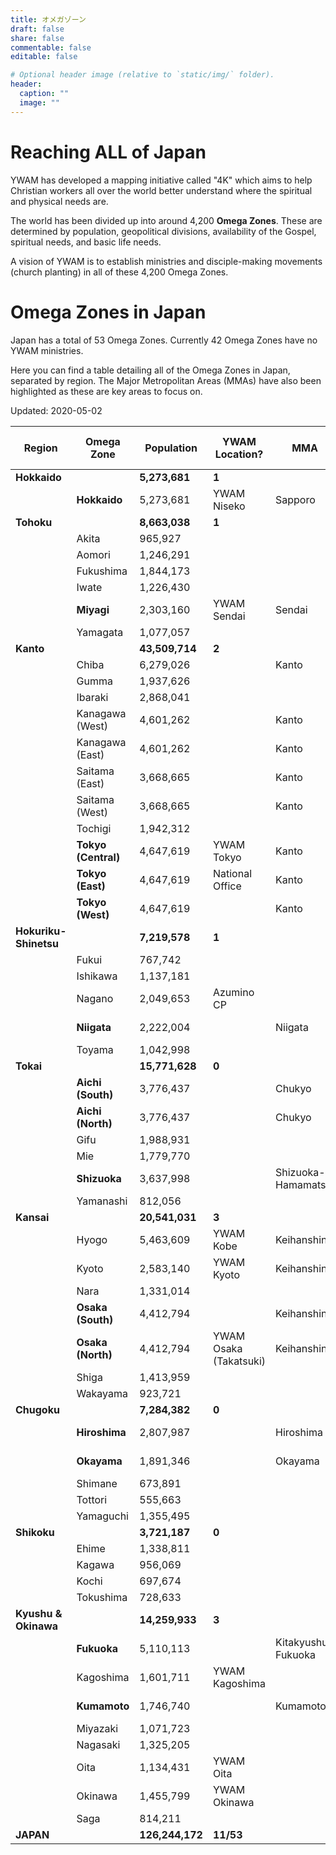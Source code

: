 ```yaml
---
title: オメガゾーン
draft: false
share: false
commentable: false
editable: false

# Optional header image (relative to `static/img/` folder).
header:
  caption: ""
  image: ""
---
```


# Reaching ALL of Japan

YWAM has developed a mapping initiative called "4K" which aims to help Christian workers all over the world better understand where the spiritual and physical needs are.

The world has been divided up into around 4,200 **Omega Zones**. These are determined by population, geopolitical divisions, availability of the Gospel, spiritual needs, and basic life needs.

A vision of YWAM is to establish ministries and disciple-making movements (church planting) in all of these 4,200 Omega Zones.

# Omega Zones in Japan

Japan has a total of 53 Omega Zones. Currently 42 Omega Zones have no YWAM ministries.

Here you can find a table detailing all of the Omega Zones in Japan, separated by region. The Major Metropolitan Areas (MMAs) have also been highlighted as these are key areas to focus on.

Updated: 2020-05-02

| Region           | Omega Zone         | Population       | YWAM Location?       | MMA              | MMA Population (Rank) |
| -----------------| -------------------| -----------------| ---------------------| -----------------| ------------------------|
| **Hokkaido**     |                    | **5,273,681**    | **1**                |                  |                 |
|                  | **Hokkaido**       | 5,273,681        | YWAM Niseko          | Sapporo          | 2,636,254 (6th) |
| **Tohoku**       |                    | **8,663,038**    | **1**                |                  |                 |
|                  | Akita              | 965,927          |                      |                  |                 |
|                  | Aomori             | 1,246,291        |                      |                  |                 |
|                  | Fukushima          | 1,844,173        |                      |                  |                 |
|                  | Iwate              | 1,226,430        |                      |                  |                 |
|                  | **Miyagi**         | 2,303,160        | YWAM Sendai          | Sendai           | 2,256,964 (7th) |
|                  | Yamagata           | 1,077,057        |                      |                  |                 |
| **Kanto**        |                    | **43,509,714**   | **2**                |                  |                 |
|                  | Chiba              | 6,279,026        |                      | Kanto            |                 |
|                  | Gumma              | 1,937,626        |                      |                  |                 |
|                  | Ibaraki            | 2,868,041        |                      |                  |                 |
|                  | Kanagawa (West)    | 4,601,262        |                      | Kanto            |                 |
|                  | Kanagawa (East)    | 4,601,262        |                      | Kanto            |                 |
|                  | Saitama (East)     | 3,668,665        |                      | Kanto            |                 |
|                  | Saitama (West)     | 3,668,665        |                      | Kanto            |                 |
|                  | Tochigi            | 1,942,312        |                      |                  |                 |
|                 | **Tokyo (Central)** | 4,647,619        | YWAM Tokyo           | Kanto           | 37,273,866 (1st) |
|                 | **Tokyo (East)**    | 4,647,619        | National Office      | Kanto            |                 |
|                 | **Tokyo (West)**    | 4,647,619        |                      | Kanto            |                 |
| **Hokuriku-Shinetsu** |               | **7,219,578**    | **1**                |                  |                 |
|                  | Fukui              | 767,742          |                      |                  |                 |
|                  | Ishikawa           | 1,137,181        |                      |                  |                 |
|                  | Nagano             | 2,049,653        | Azumino CP           |                  |                 |
|                  | **Niigata**        | 2,222,004        |                      | Niigata         | 1,395,612 (11th) |
|                  | Toyama             | 1,042,998        |                      |                  |                 |
| **Tokai**        |                    | **15,771,628**   | **0**                |                  |                 |
|                  | **Aichi (South)**  | 3,776,437        |                      | Chukyo           | 9,363,221 (3rd) |
|                  | **Aichi (North)**  | 3,776,437        |                      | Chukyo           |                 |
|                  | Gifu               | 1,988,931        |                      |                  |                 |
|                  | Mie                | 1,779,770        |                      |                  |                 |
|                  | **Shizuoka**       | 3,637,998        |                    | Shizuoka-Hamamatsu | 2,842,151 (5th) |
|                  | Yamanashi          | 812,056          |                      |                  |                 |
| **Kansai**       |                    | **20,541,031**   | **3**                |                  |                 |
|                  | Hyogo              | 5,463,609        | YWAM Kobe            | Keihanshin       |                 |
|                  | Kyoto              | 2,583,140        | YWAM Kyoto           | Keihanshin       |                 |
|                  | Nara               | 1,331,014        |                      |                  |                 |
|                  | **Osaka (South)**  | 4,412,794        |                      | Keihanshin      | 19,302,746 (2nd) |
|                  | **Osaka (North)**  | 4,412,794      | YWAM Osaka (Takatsuki) | Keihanshin       |                 |
|                  | Shiga              | 1,413,959        |                      |                  |                 |
|                  | Wakayama           | 923,721          |                      |                  |                 |
| **Chugoku**      |                    | **7,284,382**    | **0**                |                  |                 |
|                  | **Hiroshima**      | 2,807,987        |                      | Hiroshima        | 2,096,745 (8th) |
|                  | **Okayama**        | 1,891,346        |                      | Okayama          | 1,639,414 (9th) |
|                  | Shimane            | 673,891          |                      |                  |                 |
|                  | Tottori            | 555,663          |                      |                  |                 |
|                  | Yamaguchi          | 1,355,495        |                      |                  |                 |
| **Shikoku**      |                    | **3,721,187**    | **0**                |                  |                 |
|                  | Ehime              | 1,338,811        |                      |                  |                 |
|                  | Kagawa             | 956,069          |                      |                  |                 |
|                  | Kochi              | 697,674          |                      |                  |                 |
|                  | Tokushima          | 728,633          |                      |                  |                 |
| **Kyushu & Okinawa** |                | **14,259,933**   | **3**                |                  |                 |
|                  | **Fukuoka**        | 5,110,113        |                    | Kitakyushu-Fukuoka | 5,538,142 (4th) |
|                  | Kagoshima          | 1,601,711        | YWAM Kagoshima       |                  |                 |
|                  | **Kumamoto**       | 1,746,740        |                      | Kumamoto        | 1,492,975 (10th) |
|                  | Miyazaki           | 1,071,723        |                      |                  |                 |
|                  | Nagasaki           | 1,325,205        |                      |                  |                 |
|                  | Oita               | 1,134,431        | YWAM Oita            |                  |                 |
|                  | Okinawa            | 1,455,799        | YWAM Okinawa         |                  |                 |
|                  | Saga               | 814,211          |                      |                  |                 |
| **JAPAN**        |                    | **126,244,172**  | **11/53**            |                  |                 |
